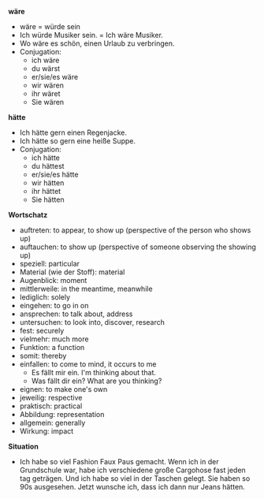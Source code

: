 **wäre**

- wäre = würde sein
- Ich würde Musiker sein. = Ich wäre Musiker.
- Wo wäre es schön, einen Urlaub zu verbringen.
- Conjugation:
  - ich wäre
  - du wärst
  - er/sie/es wäre
  - wir wären
  - ihr wäret
  - Sie wären

**hätte**

- Ich hätte gern einen Regenjacke.
- Ich hätte so gern eine heiße Suppe.
- Conjugation:
  - ich hätte
  - du hättest
  - er/sie/es hätte
  - wir hätten
  - ihr hättet
  - Sie hätten

**Wortschatz**

- auftreten: to appear, to show up (perspective of the person who shows up)
- auftauchen: to show up (perspective of someone observing the showing up)
- speziell: particular
- Material (wie der Stoff): material
- Augenblick: moment
- mittlerweile: in the meantime, meanwhile
- lediglich: solely
- eingehen: to go in on
- ansprechen: to talk about, address
- untersuchen: to look into, discover, research
- fest: securely
- vielmehr: much more
- Funktion: a function
- somit: thereby
- einfallen: to come to mind, it occurs to me
  - Es fällt mir ein. I'm thinking about that.
  - Was fällt dir ein? What are you thinking?
- eignen: to make one's own
- jeweilig: respective
- praktisch: practical
- Abbildung: representation
- allgemein: generally
- Wirkung: impact

**Situation**

- Ich habe so viel Fashion Faux Paus gemacht. Wenn ich in der Grundschule war, habe ich verschiedene große Cargohose fast jeden tag geträgen. Und ich habe so viel in der Taschen gelegt. Sie haben so 90s ausgesehen. Jetzt wunsche ich, dass ich dann nur Jeans hätten.
